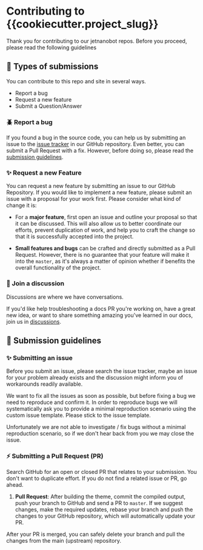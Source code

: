 # Contributing to {{cookiecutter.project_slug}}
Thank you for contributing to our jetnanobot repos. Before you proceed, please read the following guidelines

## :memo: Types of submissions
You can contribute to this repo and site in several ways.
<ul> 
    <li> Report a bug </li>
    <li> Request a new feature </li>
    <li> Submit a Question/Answer </li>
</ul> 

### :beetle: Report a bug
If you found a bug in the source code, you can help us by submitting an issue
to the [issue tracker](https://github.com/luutp/{{cookiecutter.project_slug}}/issues) in our GitHub repository. Even better, you can submit
a Pull Request with a fix. However, before doing so, please read the
[submission guidelines](#submission-guidelines).

### :sparkles: Request a new Feature
You can request a new feature by submitting an issue to our GitHub Repository.
If you would like to implement a new feature, please submit an issue with a
proposal for your work first. Please consider what kind of change
it is:

* For a **major feature**, first open an issue and outline your proposal so
  that it can be discussed. This will also allow us to better coordinate our
  efforts, prevent duplication of work, and help you to craft the change so
  that it is successfully accepted into the project.

* **Small features and bugs** can be crafted and directly submitted as a Pull
  Request. However, there is no guarantee that your feature will make it into
  the `master`, as it's always a matter of opinion whether if benefits the
  overall functionality of the project.

### :mega: Join a discussion
Discussions are where we have conversations.

If you'd like help troubleshooting a docs PR you're working on, have a great new idea, or want to share something amazing you've learned in our docs, join us in [discussions](https://github.com/luutp/{{cookiecutter.project_slug}}/discussions).

## :memo: Submission guidelines

### :sparkles: Submitting an issue

Before you submit an issue, please search the issue tracker, maybe an issue for
your problem already exists and the discussion might inform you of workarounds
readily available.

We want to fix all the issues as soon as possible, but before fixing a bug we
need to reproduce and confirm it. In order to reproduce bugs we will
systematically ask you to provide a minimal reproduction scenario using the
custom issue template. Please stick to the issue template.

Unfortunately we are not able to investigate / fix bugs without a minimal
reproduction scenario, so if we don't hear back from you we may close the issue.

### :zap: Submitting a Pull Request (PR)

Search GitHub for an open or closed PR that relates to your submission. You
don't want to duplicate effort. If you do not find a related issue or PR,
go ahead.

1. **Pull Request**: After building the theme, commit the compiled output, push
  your branch to GitHub and send a PR to `master`. If we
  suggest changes, make the required updates, rebase your branch and push the
  changes to your GitHub repository, which will automatically update your PR.

After your PR is merged, you can safely delete your branch and pull the changes
from the main (upstream) repository.